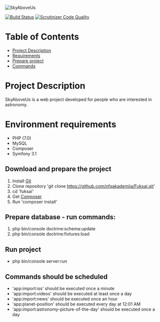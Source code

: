 ![SkyAboveUs](https://s16.postimg.org/fna1mt7px/Logomakr_8k_Hl_Xj.png)

[![Build Status](https://travis-ci.org/nfqakademija/Fuksai.svg?branch=master)](https://travis-ci.org/nfqakademija/Fuksai)
[![Scrutinizer Code Quality](https://scrutinizer-ci.com/g/nfqakademija/Fuksai/badges/quality-score.png?b=master)](https://scrutinizer-ci.com/g/nfqakademija/Fuksai/?branch=master)

# Table of Contents

* [Project Description](#project-description)
* [Requirements](#requirements)
* [Prepare project](#download)
* [Commands](#commands)

# <a name="project-description"></a>Project Description

SkyAboveUs is a web project developed for people who are interested in astronomy.

# <a name="requirements"></a>Environment requirements

* PHP (7.0)
* MySQL
* Composer
* Symfony 3.1

## <a name="download"></a>Download and prepare the project

1. Install [Git](https://git-scm.com/downloads)
1. Clone repository 'git clone https://github.com/nfqakademija/Fuksai.git'
1. cd 'fuksai'
1. Get [Composer](https://getcomposer.org/download/)
1. Run 'composer install'

## Prepare database - run commands:

1. php bin/console doctrine:schema:update
1. php bin/console doctrine:fixtures:load

## Run project

* php bin/console server:run

## <a name="commands"></a>Commands should be scheduled

* 'app:import:iss' should be executed once a minute
* 'app:import:videos' should be executed at least once a day
* 'app:import:news' should be executed once an hour
* 'app:planet-position' should be executed every day at 12:01 AM
* 'app:import:astronomy-picture-of-the-day' should be executed once a day
